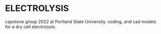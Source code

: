 # ELECTROLYSIS
capstone group 2022 at Portland State University. coding, and cad models for a dry cell electrolysis.

